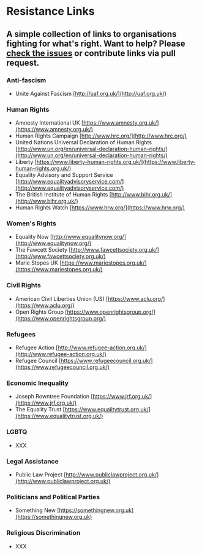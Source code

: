 # Resistance Links

## A simple collection of links to organisations fighting for what's right. Want to help? Please [check the issues](https://github.com/gazaston/resistancelinks/issues) or contribute links via pull request. 

### Anti-fascism
- Unite Against Fascism [http://uaf.org.uk/](http://uaf.org.uk/)

### Human Rights
- Amnesty International UK [https://www.amnesty.org.uk/](https://www.amnesty.org.uk/)
- Human Rights Campaign [http://www.hrc.org/](http://www.hrc.org/)
- United Nations Universal Declaration of Human Rights [http://www.un.org/en/universal-declaration-human-rights/](http://www.un.org/en/universal-declaration-human-rights/)
- Liberty [https://www.liberty-human-rights.org.uk/](https://www.liberty-human-rights.org.uk/)
- Equality Advisory and Support Service [http://www.equalityadvisoryservice.com/](http://www.equalityadvisoryservice.com/)
- The British Institute of Human Rights [http://www.bihr.org.uk/](http://www.bihr.org.uk/)
- Human Rights Watch [https://www.hrw.org/](https://www.hrw.org/)

### Women's Rights
- Equality Now [http://www.equalitynow.org/](http://www.equalitynow.org/)
- The Fawcett Society [http://www.fawcettsociety.org.uk/](http://www.fawcettsociety.org.uk/)
- Marie Stopes UK [https://www.mariestopes.org.uk/](https://www.mariestopes.org.uk/)

### Civil Rights
- American Civil Liberties Union (US) [https://www.aclu.org/](https://www.aclu.org/)
- Open Rights Group [https://www.openrightsgroup.org/](https://www.openrightsgroup.org/)

### Refugees
- Refugee Action [http://www.refugee-action.org.uk/](http://www.refugee-action.org.uk/)
- Refugee Council [https://www.refugeecouncil.org.uk/](https://www.refugeecouncil.org.uk/)

### Economic Inequality
- Joseph Rowntree Foundation [https://www.jrf.org.uk/](https://www.jrf.org.uk/)
- The Equality Trust [https://www.equalitytrust.org.uk/](https://www.equalitytrust.org.uk/)

### LGBTQ
- XXX

### Legal Assistance
- Public Law Project [http://www.publiclawproject.org.uk/](http://www.publiclawproject.org.uk/)

### Politicians and Political Parties
- Something New [https://somethingnew.org.uk](https://somethingnew.org.uk)

### Religious Discrimination
- XXX
